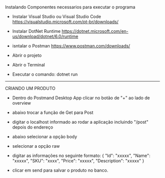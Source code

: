 

Instalando Componentes necessarios para executar o programa

- Instalar Visual Studio ou Visual Studio Code https://visualstudio.microsoft.com/pt-br/downloads/

- Instalar DotNet Runtime https://dotnet.microsoft.com/en-us/download/dotnet/6.0/runtime

- isntalar o Postman https://www.postman.com/downloads/

- Abrir o projeto

- Abrir o Terminal

- Executar o comando: dotnet run

-------------------------------------------------------------------------------------------

CRIANDO UM PRODUTO

- Dentro do Postmand Desktop App clicar no botão de "+" ao lado de overview

- abaixo trocar a função de Get para Post

- digitar o localhost informado ao rodar a aplicação incluindo "/post" depois do endereço

- abaixo selecionar a opção body

- selecionar a opção raw

- digitar as informações no seguinte formato:
{
    "Id": "xxxxx",
    "Name": "xxxxx",
    "SKU": "xxxx",
    "Price": "xxxxx",
    "Description": "xxxxx"
}

- clicar em send para salvar o produto no banco.
